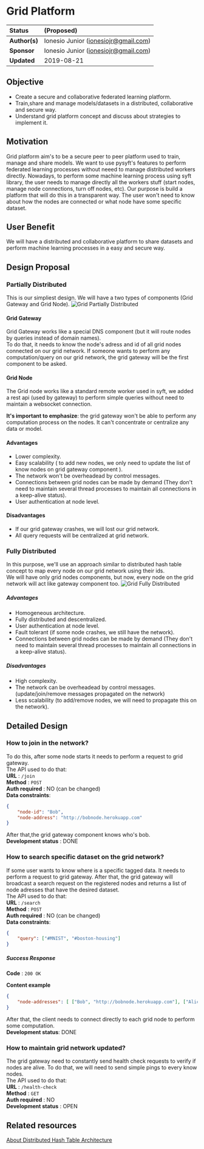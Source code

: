 # Grid Platform

| Status        | (Proposed)       |
:-------------- |:---------------------------------------------------- |
| **Author(s)** | Ionesio Junior (ionesiojr@gmail.com)                 |
| **Sponsor**   | Ionesio Junior (ionesiojr@gmail.com)                 |
| **Updated**   | 2019-08-21                                           |

## Objective
 - Create a secure and collaborative federated learning platform.
 - Train,share and manage models/datasets in a distributed, collaborative and secure way.
 - Understand grid platform concept and discuss about strategies to implement it.


## Motivation

Grid platform aim's to be a secure peer to peer platform used to train, manage and share models. We want to use pysyft's features to perform federated  learning processes without neeed to manage distributed workers directly. Nowadays, to perform some machine learning process using syft library, the user needs to manage directly all the workers stuff (start nodes, manage node connections, turn off nodes, etc). Our purpose is build a platform that will do this in a transparent way. The user won't need to know about how the nodes are connected or what node have some specific dataset.


## User Benefit

We will have a distributed and collaborative platform to share datasets and perform machine learning processes in a easy and secure way.

## Design Proposal

### Partially Distributed
This is our simpliest design. We will have a two types of components (Grid Gateway and  Grid Node).
![Grid Partially Distributed](./images/partially_grid.png)

#### Grid Gateway
Grid Gateway works like a special DNS component (but it will route nodes by queries instead of domain names).  
To do that, it needs to know the node's adress and id of all grid nodes connected on our grid network.
If someone wants to perform any computation/query on our grid network, the grid gateway will be the first component to be asked.

#### Grid Node
The Grid node works like a standard remote worker used in syft, we added a rest api (used by gateway) to perform simple queries without need to maintain a websocket connection.

**It's important to emphasize**: the grid gateway won't be able to perform any computation process on the nodes. It can't concentrate or centralize any data or model.

#### Advantages
- Lower complexity.
- Easy scalability ( to add new nodes, we only need to update the list of know nodes on grid gateway component ).
- The network won't be overheadead by control messages.
- Connections between grid nodes can be made by demand (They don't need to maintain several thread processes to maintain all connections in a keep-alive status).
- User authentication at node level.

#### Disadvantages
- If our grid gateway crashes, we will lost our grid network.
- All query requests will be centralized at grid network.

### Fully Distributed
In this purpose, we'll use an approach similar to distributed hash table concept to map every node on our grid network using their ids.
<br>We will have only grid nodes components, but now, every node on the grid network will act like gateway component too.
![Grid Fully Distributed](./images/DHT-grid.png)

##### Advantages
- Homogeneous architecture.
- Fully distributed and descentralized.
- User authentication at node level.
- Fault tolerant (if some node crashes, we still have the network).
- Connections between grid nodes can be made by demand (They don't need to maintain several thread processes to maintain all connections in a keep-alive status).
 
##### Disadvantages
- High complexity.
- The network can be overheadead by control messages. (update/join/remove messages propagated on the network)
- Less scalability (to add/remove nodes, we will need to propagate this on the network).

## Detailed Design

### How to join in the network?
To do this, after some node starts it needs to perform a request to grid gateway.
<br>The API used to do that:  
**URL** : `/join`  
**Method** : `POST`  
**Auth required** : NO (can be changed)  
**Data constraints**:  
```json
{
    "node-id": "Bob", 
    "node-address": "http://bobnode.herokuapp.com" 
}
```
After that,the grid gateway component knows who's bob.  
**Development status** : DONE

### How to search specific dataset on the grid network?
If some user wants to know where is a specific tagged data. It needs to perform a request to grid gateway. After that, the grid gateway will broadcast a search request on the registered nodes and returns a list of node adresses that have the desired dataset.
<br>The API used to do that:  
**URL** : `/search`  
**Method** : `POST`  
**Auth required** : NO (can be changed)  
**Data constraints**:  
```json
{
    "query": ["#MNIST", "#boston-housing"]
}
```
##### Success Response

**Code** : `200 OK`

**Content example**

```json
{
    "node-addresses": [ ["Bob", "http://bobnode.herokuapp.com"], ["Alice", "http://alicenode.herokuapp.com"] ]
}
```
After that, the client needs to connect directly to each grid node to perform some computation.  
**Development status**: DONE

### How to maintain grid network updated?
The grid gateway need to constantly send health check requests to verify if nodes are alive. To do that, we will need to send simple pings to every know nodes.
<br>The API used to do that:  
**URL** : `/health-check`  
**Method** : `GET`  
**Auth required** : NO  
**Development status** : OPEN

## Related resources
[About Distributed Hash Table Architecture](https://medium.com/@michael.dufel_10220/distributed-hash-tables-and-why-they-are-better-than-blockchain-for-exchanging-health-records-d469534cc2a5)